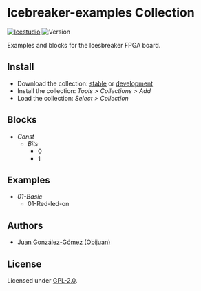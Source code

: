# Icebreaker-examples Collection

[![Icestudio](https://img.shields.io/badge/collection-icestudio-blue.svg)](https://github.com/FPGAwars/icestudio)
![Version](https://img.shields.io/badge/version-v0.1.0-orange.svg)

Examples and blocks for the Icesbreaker FPGA board.

## Install

* Download the collection: [stable](https://github.com/FPGAwars/icebreaker-collection/archive/v0.1.0.zip) or [development](https://github.com/FPGAwars/icebreaker-collection/archive/master.zip)
* Install the collection: *Tools > Collections > Add*
* Load the collection: *Select > Collection*

## Blocks
* *Const*
  * *Bits*
    * 0
    * 1

## Examples
* *01-Basic*
  * 01-Red-led-on


## Authors
* [Juan González-Gómez (Obijuan)](https://github.com/Obijuan)


## License

Licensed under [GPL-2.0](https://opensource.org/licenses/GPL-2.0).

